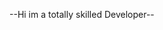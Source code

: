 --Hi im a totally skilled Developer--

<!---
Ich-Bin-Du/Ich-Bin-Du is a ✨ special ✨ repository because its `README.md` (this file) appears on your GitHub profile.
You can click the Preview link to take a look at your changes.
--->
